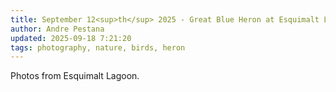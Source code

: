 ```yaml
---
title: September 12<sup>th</sup> 2025 - Great Blue Heron at Esquimalt Lagoon
author: Andre Pestana
updated: 2025-09-18 7:21:20
tags: photography, nature, birds, heron
---
```


<!-- excerpt -->

Photos from Esquimalt Lagoon.

<!-- excerpt -->

<FolderGallery dir="/sections/photography/posts/2025-09-12" sort="name-asc" />
